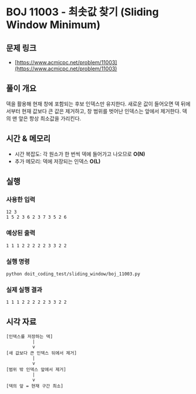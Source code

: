 # BOJ 11003 - 최솟값 찾기 (Sliding Window Minimum)

## 문제 링크
- [https://www.acmicpc.net/problem/11003](https://www.acmicpc.net/problem/11003)

## 풀이 개요
덱을 활용해 현재 창에 포함되는 후보 인덱스만 유지한다. 새로운 값이 들어오면 덱 뒤에서부터 현재 값보다 큰 값은 제거하고, 창 범위를 벗어난 인덱스는 앞에서 제거한다. 덱의 맨 앞은 항상 최소값을 가리킨다.

## 시간 & 메모리
- 시간 복잡도: 각 원소가 한 번씩 덱에 들어가고 나오므로 **O(N)**
- 추가 메모리: 덱에 저장되는 인덱스 **O(L)**

## 실행
### 사용한 입력
```
12 3
1 5 2 3 6 2 3 7 3 5 2 6
```

### 예상된 출력
```
1 1 1 2 2 2 2 2 3 3 2 2
```

### 실행 명령
```
python doit_coding_test/sliding_window/boj_11003.py
```

### 실제 실행 결과
```
1 1 1 2 2 2 2 2 3 3 2 2
```

## 시각 자료
```text
[인덱스를 저장하는 덱]
          |
          v
[새 값보다 큰 인덱스 뒤에서 제거]
          |
          v
[범위 밖 인덱스 앞에서 제거]
          |
          v
[덱의 앞 = 현재 구간 최소]
```
